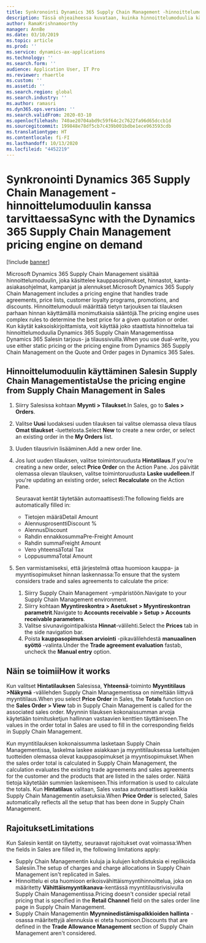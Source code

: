```yaml
---
title: Synkronointi Dynamics 365 Supply Chain Management -hinnoittelumoduulin kanssa tarvittaessa
description: Tässä ohjeaiheessa kuvataan, kuinka hinnoittelumoduulia käytetään Microsoft Dynamics 365 Supply Chain Managementissa Dynamics 365 Salesista.
author: RamaKrishnamoorthy
manager: AnnBe
ms.date: 03/10/2019
ms.topic: article
ms.prod: ''
ms.service: dynamics-ax-applications
ms.technology: ''
ms.search.form: ''
audience: Application User, IT Pro
ms.reviewer: rhaertle
ms.custom: ''
ms.assetid: ''
ms.search.region: global
ms.search.industry: ''
ms.author: ramasri
ms.dyn365.ops.version: ''
ms.search.validFrom: 2020-03-10
ms.openlocfilehash: 740ae20704abd9c59f64c2c7622fa96d65dccb1d
ms.sourcegitcommit: 199848e78df5cb7c439b001bdbe1ece963593cdb
ms.translationtype: HT
ms.contentlocale: fi-FI
ms.lasthandoff: 10/13/2020
ms.locfileid: "4452219"
---
```

# <a name="sync-with-the-dynamics-365-supply-chain-management-pricing-engine-on-demand"></a><span data-ttu-id="97f90-103">Synkronointi Dynamics 365 Supply Chain Management -hinnoittelumoduulin kanssa tarvittaessa</span><span class="sxs-lookup"><span data-stu-id="97f90-103">Sync with the Dynamics 365 Supply Chain Management pricing engine on demand</span></span>

[!include [banner](../../includes/banner.md)]



<span data-ttu-id="97f90-104">Microsoft Dynamics 365 Supply Chain Management sisältää hinnoittelumoduulin, joka käsittelee kauppasopimukset, hinnastot, kanta-asiakasohjelmat, kampanjat ja alennukset.</span><span class="sxs-lookup"><span data-stu-id="97f90-104">Microsoft Dynamics 365 Supply Chain Management includes a pricing engine that handles trade agreements, price lists, customer loyalty programs, promotions, and discounts.</span></span> <span data-ttu-id="97f90-105">Hinnoittelumoduuli määrittää tietyn tarjouksen tai tilauksen parhaan hinnan käyttämällä monimutkaisia sääntöjä.</span><span class="sxs-lookup"><span data-stu-id="97f90-105">The pricing engine uses complex rules to determine the best price for a given quotation or order.</span></span> <span data-ttu-id="97f90-106">Kun käytät kaksoiskirjoittamista, voit käyttää joko staattista hinnoittelua tai hinnoittelumoduulia Dynamics 365 Supply Chain Managementissa Dynamics 365 Salesin tarjous- ja tilaussivuilla.</span><span class="sxs-lookup"><span data-stu-id="97f90-106">When you use dual-write, you use either static pricing or the pricing engine from Dynamics 365 Supply Chain Management on the Quote and Order pages in Dynamics 365 Sales.</span></span>

## <a name="use-the-pricing-engine-from-supply-chain-management-in-sales"></a><span data-ttu-id="97f90-107">Hinnoittelumoduulin käyttäminen Salesin Supply Chain Managementista</span><span class="sxs-lookup"><span data-stu-id="97f90-107">Use the pricing engine from Supply Chain Management in Sales</span></span>

1. <span data-ttu-id="97f90-108">Siirry Salesissa kohtaan **Myynti \> Tilaukset**.</span><span class="sxs-lookup"><span data-stu-id="97f90-108">In Sales, go to **Sales \> Orders**.</span></span>
2. <span data-ttu-id="97f90-109">Valitse **Uusi** luodaksesi uuden tilauksen tai valitse olemassa oleva tilaus **Omat tilaukset** -luettelosta.</span><span class="sxs-lookup"><span data-stu-id="97f90-109">Select **New** to create a new order, or select an existing order in the **My Orders** list.</span></span>
3. <span data-ttu-id="97f90-110">Uuden tilausrivin lisääminen.</span><span class="sxs-lookup"><span data-stu-id="97f90-110">Add a new order line.</span></span>
4. <span data-ttu-id="97f90-111">Jos luot uuden tilauksen, valitse toimintoruudusta **Hintatilaus**.</span><span class="sxs-lookup"><span data-stu-id="97f90-111">If you're creating a new order, select **Price Order** on the Action Pane.</span></span> <span data-ttu-id="97f90-112">Jos päivität olemassa olevan tilauksen, valitse toimintoruudusta **Laske uudelleen**.</span><span class="sxs-lookup"><span data-stu-id="97f90-112">If you're updating an existing order, select **Recalculate** on the Action Pane.</span></span>

    <span data-ttu-id="97f90-113">Seuraavat kentät täytetään automaattisesti:</span><span class="sxs-lookup"><span data-stu-id="97f90-113">The following fields are automatically filled in:</span></span>

    + <span data-ttu-id="97f90-114">Tietojen määrä</span><span class="sxs-lookup"><span data-stu-id="97f90-114">Detail Amount</span></span>
    + <span data-ttu-id="97f90-115">Alennusprosentti</span><span class="sxs-lookup"><span data-stu-id="97f90-115">Discount %</span></span>
    + <span data-ttu-id="97f90-116">Alennus</span><span class="sxs-lookup"><span data-stu-id="97f90-116">Discount</span></span>
    + <span data-ttu-id="97f90-117">Rahdin ennakkosumma</span><span class="sxs-lookup"><span data-stu-id="97f90-117">Pre-Freight Amount</span></span>
    + <span data-ttu-id="97f90-118">Rahdin summa</span><span class="sxs-lookup"><span data-stu-id="97f90-118">Freight Amount</span></span>
    + <span data-ttu-id="97f90-119">Vero yhteensä</span><span class="sxs-lookup"><span data-stu-id="97f90-119">Total Tax</span></span>
    + <span data-ttu-id="97f90-120">Loppusumma</span><span class="sxs-lookup"><span data-stu-id="97f90-120">Total Amount</span></span>
    
5. <span data-ttu-id="97f90-121">Sen varmistamiseksi, että järjestelmä ottaa huomioon kauppa- ja myyntisopimukset hinnan laskennassa:</span><span class="sxs-lookup"><span data-stu-id="97f90-121">To ensure that the system considers trade and sales agreements to calculate the price:</span></span>
    1. <span data-ttu-id="97f90-122">Siirry Supply Chain Management -ympäristöön.</span><span class="sxs-lookup"><span data-stu-id="97f90-122">Navigate to your Supply Chain Management environment.</span></span>
    2. <span data-ttu-id="97f90-123">Siirry kohtaan **Myyntireskontra \> Asetukset \> Myyntireskontran parametrit**.</span><span class="sxs-lookup"><span data-stu-id="97f90-123">Navigate to **Accounts receivable \> Setup \> Accounts receivable parameters**.</span></span>
    3. <span data-ttu-id="97f90-124">Valitse sivunavigointipalkista **Hinnat**-välilehti.</span><span class="sxs-lookup"><span data-stu-id="97f90-124">Select the **Prices** tab in the side navigation bar.</span></span>
    4. <span data-ttu-id="97f90-125">Poista **kauppasopimuksen arviointi** -pikavälilehdestä **manuaalinen syöttö** -valinta.</span><span class="sxs-lookup"><span data-stu-id="97f90-125">Under the **Trade agreement evaluation** fastab, uncheck the **Manual entry** option.</span></span>

## <a name="how-it-works"></a><span data-ttu-id="97f90-126">Näin se toimii</span><span class="sxs-lookup"><span data-stu-id="97f90-126">How it works</span></span>

<span data-ttu-id="97f90-127">Kun valitset **Hintatilauksen** Salesissa, **Yhteensä**-toiminto **Myyntitilaus \>Näkymä** -välilehden Supply Chain Managementissa on nimeltään liittyvä myyntitilaus.</span><span class="sxs-lookup"><span data-stu-id="97f90-127">When you select **Price Order** in Sales, the **Totals** function on the **Sales Order \> View** tab in Supply Chain Management is called for the associated sales order.</span></span> <span data-ttu-id="97f90-128">Myynnin tilauksen kokonaissumman arvoja käytetään toimitusketjun hallinnan vastaavien kenttien täyttämiseen.</span><span class="sxs-lookup"><span data-stu-id="97f90-128">The values in the order total in Sales are used to fill in the corresponding fields in Supply Chain Management.</span></span>

<span data-ttu-id="97f90-129">Kun myyntitilauksen kokonaissumma lasketaan Supply Chain Managementissa, laskelma laskee asiakkaan ja myyntitilauksessa lueteltujen tuotteiden olemassa olevat kauppasopimukset ja myyntisopimukset.</span><span class="sxs-lookup"><span data-stu-id="97f90-129">When the sales order total is calculated in Supply Chain Management, the calculation evaluates the existing trade agreements and sales agreements for the customer and the products that are listed in the sales order.</span></span> <span data-ttu-id="97f90-130">Näitä tietoja käytetään summien laskemiseen.</span><span class="sxs-lookup"><span data-stu-id="97f90-130">This information is used to calculate the totals.</span></span> <span data-ttu-id="97f90-131">Kun **Hintatilaus** valitaan, Sales vastaa automaattisesti kaikkia Supply Chain Managementin asetuksia.</span><span class="sxs-lookup"><span data-stu-id="97f90-131">When **Price Order** is selected, Sales automatically reflects all the setup that has been done in Supply Chain Management.</span></span>

## <a name="limitations"></a><span data-ttu-id="97f90-132">Rajoitukset</span><span class="sxs-lookup"><span data-stu-id="97f90-132">Limitations</span></span>

<span data-ttu-id="97f90-133">Kun Salesin kentät on täytetty, seuraavat rajoitukset ovat voimassa:</span><span class="sxs-lookup"><span data-stu-id="97f90-133">When the fields in Sales are filled in, the following limitations apply:</span></span>

+ <span data-ttu-id="97f90-134">Supply Chain Managementin kuluja ja kulujen kohdistuksia ei replikoida Salesiin.</span><span class="sxs-lookup"><span data-stu-id="97f90-134">The setup of charges and charge allocations in Supply Chain Management isn't replicated in Sales.</span></span>
+ <span data-ttu-id="97f90-135">Hinnoittelu ei ota huomioon erikoisvähittäismyyntihinnoittelua, joka on määritetty **Vähittäismyyntikanava**-kentässä myyntitilausrivisivulla Supply Chain Managementissa.</span><span class="sxs-lookup"><span data-stu-id="97f90-135">Pricing doesn't consider special retail pricing that is specified in the **Retail Channel** field on the sales order line page in Supply Chain Management.</span></span>
+ <span data-ttu-id="97f90-136">Supply Chain Managementin **Myynninedistämispalkkioiden hallinta** -osassa määritettyjä alennuksia ei oteta huomioon.</span><span class="sxs-lookup"><span data-stu-id="97f90-136">Discounts that are defined in the **Trade Allowance Management** section of Supply Chain Management aren't considered.</span></span>
